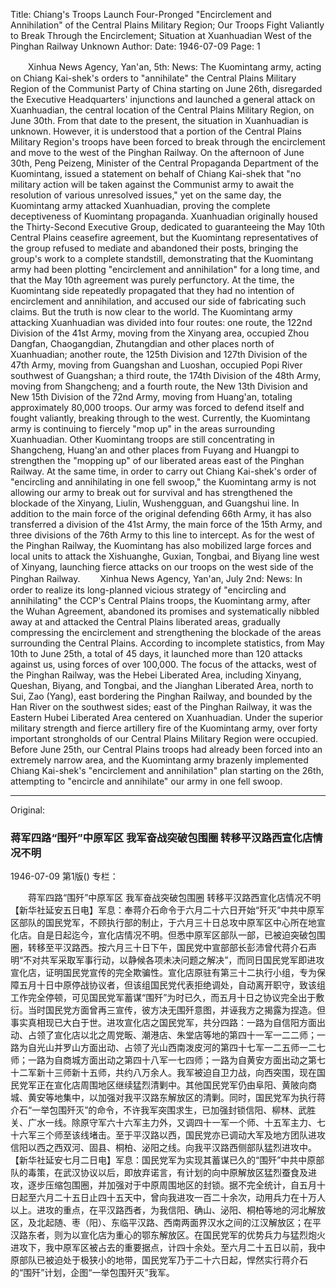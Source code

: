 Title: Chiang's Troops Launch Four-Pronged "Encirclement and Annihilation" of the Central Plains Military Region; Our Troops Fight Valiantly to Break Through the Encirclement; Situation at Xuanhuadian West of the Pinghan Railway Unknown
Author:
Date: 1946-07-09
Page: 1

　　Xinhua News Agency, Yan'an, 5th: News: The Kuomintang army, acting on Chiang Kai-shek's orders to "annihilate" the Central Plains Military Region of the Communist Party of China starting on June 26th, disregarded the Executive Headquarters' injunctions and launched a general attack on Xuanhuadian, the central location of the Central Plains Military Region, on June 30th. From that date to the present, the situation in Xuanhuadian is unknown. However, it is understood that a portion of the Central Plains Military Region's troops have been forced to break through the encirclement and move to the west of the Pinghan Railway. On the afternoon of June 30th, Peng Peizeng, Minister of the Central Propaganda Department of the Kuomintang, issued a statement on behalf of Chiang Kai-shek that "no military action will be taken against the Communist army to await the resolution of various unresolved issues," yet on the same day, the Kuomintang army attacked Xuanhuadian, proving the complete deceptiveness of Kuomintang propaganda. Xuanhuadian originally housed the Thirty-Second Executive Group, dedicated to guaranteeing the May 10th Central Plains ceasefire agreement, but the Kuomintang representatives of the group refused to mediate and abandoned their posts, bringing the group's work to a complete standstill, demonstrating that the Kuomintang army had been plotting "encirclement and annihilation" for a long time, and that the May 10th agreement was purely perfunctory. At the time, the Kuomintang side repeatedly propagated that they had no intention of encirclement and annihilation, and accused our side of fabricating such claims. But the truth is now clear to the world. The Kuomintang army attacking Xuanhuadian was divided into four routes: one route, the 122nd Division of the 41st Army, moving from the Xinyang area, occupied Zhou Dangfan, Chaogangdian, Zhutangdian and other places north of Xuanhuadian; another route, the 125th Division and 127th Division of the 47th Army, moving from Guangshan and Luoshan, occupied Popi River southwest of Guangshan; a third route, the 174th Division of the 48th Army, moving from Shangcheng; and a fourth route, the New 13th Division and New 15th Division of the 72nd Army, moving from Huang'an, totaling approximately 80,000 troops. Our army was forced to defend itself and fought valiantly, breaking through to the west. Currently, the Kuomintang army is continuing to fiercely "mop up" in the areas surrounding Xuanhuadian. Other Kuomintang troops are still concentrating in Shangcheng, Huang'an and other places from Fuyang and Huangpi to strengthen the "mopping up" of our liberated areas east of the Pinghan Railway. At the same time, in order to carry out Chiang Kai-shek's order of "encircling and annihilating in one fell swoop," the Kuomintang army is not allowing our army to break out for survival and has strengthened the blockade of the Xinyang, Liulin, Wushengguan, and Guangshui line. In addition to the main force of the original defending 66th Army, it has also transferred a division of the 41st Army, the main force of the 15th Army, and three divisions of the 76th Army to this line to intercept. As for the west of the Pinghan Railway, the Kuomintang has also mobilized large forces and local units to attack the Xishuanghe, Guxian, Tongbai, and Biyang line west of Xinyang, launching fierce attacks on our troops on the west side of the Pinghan Railway.
　　Xinhua News Agency, Yan'an, July 2nd: News: In order to realize its long-planned vicious strategy of "encircling and annihilating" the CCP's Central Plains troops, the Kuomintang army, after the Wuhan Agreement, abandoned its promises and systematically nibbled away at and attacked the Central Plains liberated areas, gradually compressing the encirclement and strengthening the blockade of the areas surrounding the Central Plains. According to incomplete statistics, from May 10th to June 25th, a total of 45 days, it launched more than 120 attacks against us, using forces of over 100,000. The focus of the attacks, west of the Pinghan Railway, was the Hebei Liberated Area, including Xinyang, Queshan, Biyang, and Tongbai, and the Jianghan Liberated Area, north to Sui, Zao (Yang), east bordering the Pinghan Railway, and bounded by the Han River on the southwest sides; east of the Pinghan Railway, it was the Eastern Hubei Liberated Area centered on Xuanhuadian. Under the superior military strength and fierce artillery fire of the Kuomintang army, over forty important strongholds of our Central Plains Military Region were occupied. Before June 25th, our Central Plains troops had already been forced into an extremely narrow area, and the Kuomintang army brazenly implemented Chiang Kai-shek's "encirclement and annihilation" plan starting on the 26th, attempting to "encircle and annihilate" our army in one fell swoop.



<hr /> 

Original: 


### 蒋军四路“围歼”中原军区  我军奋战突破包围圈  转移平汉路西宣化店情况不明

1946-07-09
第1版()
专栏：

　　蒋军四路“围歼”中原军区
    我军奋战突破包围圈
    转移平汉路西宣化店情况不明
    【新华社延安五日电】军息：奉蒋介石命令于六月二十六日开始“歼灭”中共中原军区部队的国民党军，不顾执行部的制止，于六月三十日总攻中原军区中心所在地宣化店。自是日起迄今，宣化店情况不明。但悉中原军区部队一部，已被迫突破包围圈，转移至平汉路西。按六月三十日下午，国民党中宣部部长彭沛曾代蒋介石声明“不对共军采取军事行动，以静候各项未决问题之解决”，而同日国民党军即进攻宣化店，证明国民党宣传的完全欺骗性。宣化店原驻有第三十二执行小组，专为保障五月十日中原停战协议者，但该组国民党代表拒绝调处，自动离开职守，致该组工作完全停顿，可见国民党军蓄谋“围歼”为时已久，而五月十日之协议完全出于敷衍。当时国民党方面曾再三宣传，彼方决无围歼意图，并诬我方之揭露为捏造。但事实真相现已大白于世。进攻宣化店之国民党军，共分四路：一路为自信阳方面出动、占领了宣化店以北之周党畈、潮港店、朱堂店等地的第四十一军一二二师；一路为自光山并罗山方面出动、占领了光山西南泼皮河的第四十七军一二五师一二七师；一路为自商城方面出动之第四十八军一七四师；一路为自黄安方面出动之第七十二军新十三师新十五师，共约八万余人。我军被迫自卫力战，向西突围，现在国民党军正在宣化店周围地区继续猛烈清剿中。其他国民党军仍由阜阳、黄陂向商城、黄安等地集中，以加强对我平汉路东解放区的清剿。同时，国民党军为执行蒋介石“一举包围歼灭”的命令，不许我军突围求生，已加强封锁信阳、柳林、武胜关、广水一线。除原守军六十六军主力外，又调四十一军一个师、十五军主力、七十六军三个师至该线堵击。至于平汉路以西，国民党亦已调动大军及地方团队进攻信阳以西之西双河、固县、桐柏、泌阳之线。向我平汉路西侧部队猛烈进攻中。
    【新华社延安七月二日电】军息：国民党军为实现其蓄谋已久的“围歼”中共中原部队的毒策，在武汉协议以后，即放弃诺言，有计划的向中原解放区猛烈蚕食及进攻，逐步压缩包围圈，并加强对于中原周围地区的封锁。据不完全统计，自五月十日起至六月二十五日止四十五天中，曾向我进攻一百二十余次，动用兵力在十万人以上。进攻的重点，在平汉路西者，为我信阳、确山、泌阳、桐柏等地的河北解放区，及北起随、枣（阳）、东临平汉路、西南两面界汉水之间的江汉解放区；在平汉路东者，则为以宣化店为重心的鄂东解放区。在国民党军的优势兵力与猛烈炮火进攻下，我中原军区被占去的重要据点，计四十余处。至六月二十五日以前，我中原部队已被迫处于极狭小的地带，国民党军乃于二十六日起，悍然实行蒋介石的“围歼”计划，企图“一举包围歼灭”我军。
